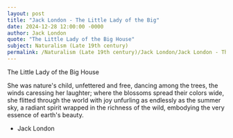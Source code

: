 ```yaml
---
layout: post
title: "Jack London - The Little Lady of the Big"
date: 2024-12-28 12:00:00 -0000
author: Jack London
quote: "The Little Lady of the Big House"
subject: Naturalism (Late 19th century)
permalink: /Naturalism (Late 19th century)/Jack London/Jack London - The Little Lady of the Big
---
```


The Little Lady of the Big House

She was nature's child, unfettered and free, dancing among the trees, the winds caressing her laughter; where the blossoms spread their colors wide, she flitted through the world with joy unfurling as endlessly as the summer sky, a radiant spirit wrapped in the richness of the wild, embodying the very essence of earth's beauty.

- Jack London
